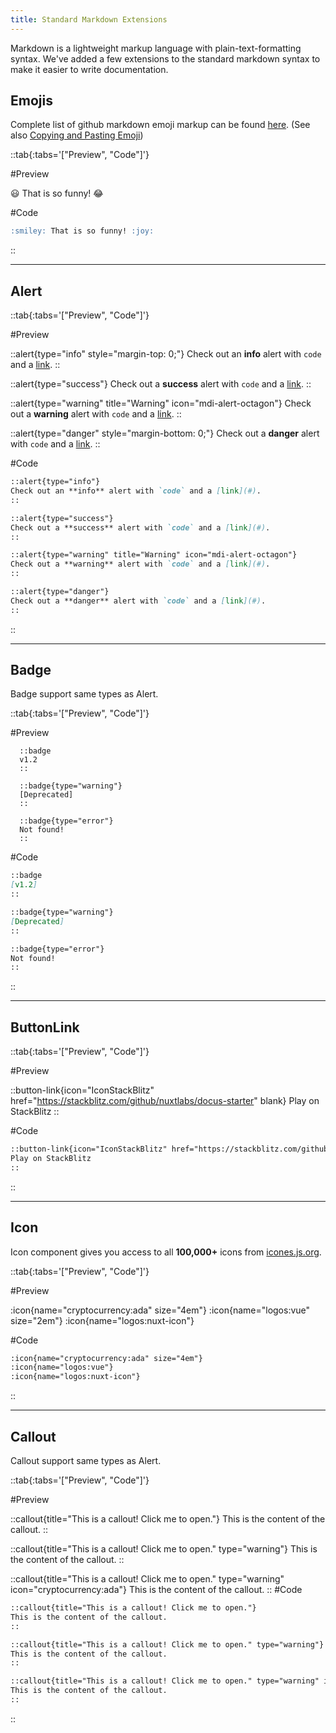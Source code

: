 ```yaml
---
title: Standard Markdown Extensions
---
```


Markdown is a lightweight markup language with plain-text-formatting syntax. We've added a few extensions to the standard markdown syntax to make it easier to write documentation.

<!--more-->

## Emojis

Complete list of github markdown emoji markup can be found [here](https://gist.github.com/rxaviers/7360908). (See also [Copying and Pasting Emoji](https://www.markdownguide.org/extended-syntax/#copying-and-pasting-emoji))

::tab{:tabs='["Preview", "Code"]'}

#Preview

:smiley: That is so funny! :joy:

#Code

```md
:smiley: That is so funny! :joy:
```

::

---

## Alert

::tab{:tabs='["Preview", "Code"]'}

#Preview

::alert{type="info" style="margin-top: 0;"}
Check out an **info** alert with `code` and a [link](#).
::

::alert{type="success"}
Check out a **success** alert with `code` and a [link](#).
::

::alert{type="warning" title="Warning" icon="mdi-alert-octagon"}
Check out a **warning** alert with `code` and a [link](#).
::

::alert{type="danger" style="margin-bottom: 0;"}
Check out a **danger** alert with `code` and a [link](#).
::

#Code

```md
::alert{type="info"}
Check out an **info** alert with `code` and a [link](#).
::

::alert{type="success"}
Check out a **success** alert with `code` and a [link](#).
::

::alert{type="warning" title="Warning" icon="mdi-alert-octagon"}
Check out a **warning** alert with `code` and a [link](#).
::

::alert{type="danger"}
Check out a **danger** alert with `code` and a [link](#).
::
```

::

---

## Badge

Badge support same types as Alert.

::tab{:tabs='["Preview", "Code"]'}

#Preview

      ::badge
      v1.2
      ::

      ::badge{type="warning"}
      [Deprecated]
      ::

      ::badge{type="error"}
      Not found!
      ::

#Code

```md [Code]
::badge
[v1.2]
::

::badge{type="warning"}
[Deprecated]
::

::badge{type="error"}
Not found!
::
```

::

---

## ButtonLink

::tab{:tabs='["Preview", "Code"]'}

#Preview

::button-link{icon="IconStackBlitz" href="https://stackblitz.com/github/nuxtlabs/docus-starter" blank}
Play on StackBlitz
::

#Code

```md
::button-link{icon="IconStackBlitz" href="https://stackblitz.com/github/nuxtlabs/docus-starter" blank}
Play on StackBlitz
::
```

::

---

## Icon

Icon component gives you access to all **100,000+** icons from [icones.js.org](https://icones.js.org).

::tab{:tabs='["Preview", "Code"]'}

#Preview

:icon{name="cryptocurrency:ada" size="4em"}
:icon{name="logos:vue" size="2em"}
:icon{name="logos:nuxt-icon"}

#Code

```md
:icon{name="cryptocurrency:ada" size="4em"}
:icon{name="logos:vue"}
:icon{name="logos:nuxt-icon"}
```

::

---

## Callout

Callout support same types as Alert.

::tab{:tabs='["Preview", "Code"]'}

#Preview

::callout{title="This is a callout! Click me to open."}
This is the content of the callout.
::

::callout{title="This is a callout! Click me to open." type="warning"}
This is the content of the callout.
::

::callout{title="This is a callout! Click me to open." type="warning" icon="cryptocurrency:ada"}
This is the content of the callout.
::
#Code

```md
::callout{title="This is a callout! Click me to open."}
This is the content of the callout.
::

::callout{title="This is a callout! Click me to open." type="warning"}
This is the content of the callout.
::

::callout{title="This is a callout! Click me to open." type="warning" icon="cryptocurrency:ada"}
This is the content of the callout.
::
```

::
